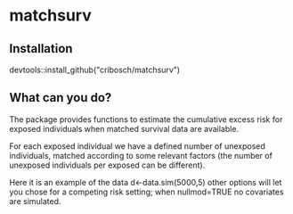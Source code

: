# matchsurv

## Installation 
devtools::install_github("cribosch/matchsurv")


## What can you do?
The package provides functions to estimate the cumulative excess risk for exposed individuals when matched survival data are available. 

For each exposed individual we have a defined number of unexposed individuals, matched according to some relevant factors (the number of unexposed individuals per exposed can be different). 

Here it is an example of the data
d<-data.sim(5000,5)
other options will let you chose for a competing risk setting; when nullmod=TRUE no covariates are simulated.
